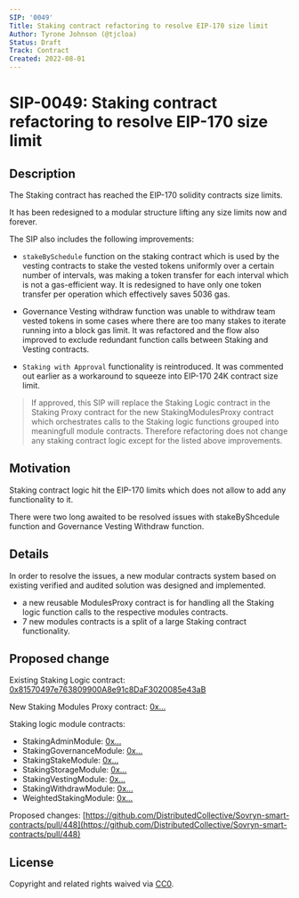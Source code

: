 ```yaml
---
SIP: '0049'
Title: Staking contract refactoring to resolve EIP-170 size limit
Author: Tyrone Johnson (@tjcloa)
Status: Draft
Track: Contract
Created: 2022-08-01
---
```


# SIP-0049: Staking contract refactoring to resolve EIP-170 size limit  

## Description  

The Staking contract has reached the EIP-170 solidity contracts size limits.  

It has been redesigned to a modular structure lifting any size limits now and forever. 

The SIP also includes the following improvements:

- `stakeBySchedule` function on the staking contract which is used by the vesting contracts to stake 
the vested tokens uniformly over a certain number of intervals, was making a token transfer for each interval 
which is not a gas-efficient way. It is redesigned to have only one token transfer per operation which effectively saves 5036 gas.

- Governance Vesting withdraw function was unable to withdraw team vested tokens in some cases where there are too many stakes to iterate 
running into a  block gas limit. 
It was refactored and the flow also improved to exclude redundant function calls between Staking and Vesting contracts.

- `Staking with Approval` functionality is reintroduced. It was commented out earlier as a workaround to squeeze into EIP-170 24K contract size limit. 

> If approved, this SIP will replace the Staking Logic contract in the Staking Proxy contract for the new StakingModulesProxy contract 
which orchestrates calls to the Staking logic functions grouped into meaningfull module contracts. Therefore refactoring does not change any 
staking contract logic except for the listed above improvements.


## Motivation

Staking contract logic hit the EIP-170 limits which does not allow to add any functionality to it. 

There were two long awaited to be resolved issues with stakeByShcedule function and Governance Vesting Withdraw function. 


## Details

In order to resolve the issues, a new modular contracts system based on existing verified and audited solution was designed and implemented. 
- a new reusable ModulesProxy contract is for handling all the Staking logic function calls to the respective modules contracts. 
- 7 new modules contracts is a split of a large Staking contract functionality.


## Proposed change  

Existing Staking Logic contract: [0x81570497e763809900A8e91c8DaF3020085e43aB](https://explorer.rsk.co/address/0x81570497e763809900A8e91c8DaF3020085e43aB)
  
New Staking Modules Proxy contract: [0x...](https://explorer.rsk.co/address/0x...)

Staking logic module contracts: 
- StakingAdminModule: [0x...](https://explorer.rsk.co/address/0x...)  
- StakingGovernanceModule: [0x...](https://explorer.rsk.co/address/0x...)  
- StakingStakeModule: [0x...](https://explorer.rsk.co/address/0x...)  
- StakingStorageModule: [0x...](https://explorer.rsk.co/address/0x...)  
- StakingVestingModule: [0x...](https://explorer.rsk.co/address/0x...)  
- StakingWithdrawModule: [0x...](https://explorer.rsk.co/address/0x...)  
- WeightedStakingModule: [0x...](https://explorer.rsk.co/address/0x...)  


Proposed changes: [https://github.com/DistributedCollective/Sovryn-smart-contracts/pull/448](https://github.com/DistributedCollective/Sovryn-smart-contracts/pull/448)

## License
Copyright and related rights waived via [CC0](https://creativecommons.org/publicdomain/zero/1.0/).
